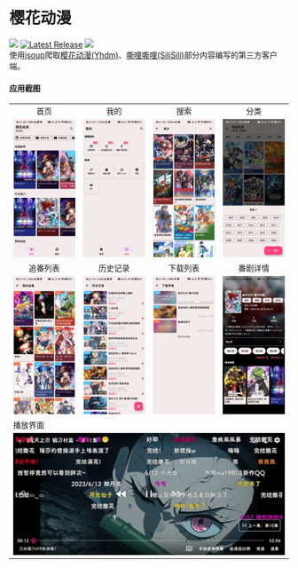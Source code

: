 # 樱花动漫  
![](https://img.shields.io/badge/Android-5.0%20or%20above-brightgreen.svg) 
[![Latest Release](https://img.shields.io/github/release/670848654/SakuraAnime.svg)](../../releases) 
![](https://img.shields.io/github/downloads/670848654/SakuraAnime/total)  
使用[jsoup](https://github.com/jhy/jsoup)爬取[樱花动漫(Yhdm)](http://www.yinghuavideo.com/)、[嘶哩嘶哩(SiliSili)](https://www.silisilifun.com/)部分内容编写的第三方客户端。  

#### 应用截图
<table>
  <tr>
    <td align=center>首页</td>
    <td align=center>我的</td>
    <td align=center>搜索</td>
    <td align=center>分类</td>
  </tr>
  <tr>
    <td><img src="https://raw.githubusercontent.com/670848654/SakuraAnime/master/Screenshots/%E9%A6%96%E9%A1%B5.jpg"></td>
    <td><img src="https://raw.githubusercontent.com/670848654/SakuraAnime/master/Screenshots/%E6%88%91%E7%9A%84.jpg"></td>
    <td><img src="https://raw.githubusercontent.com/670848654/SakuraAnime/master/Screenshots/%E6%90%9C%E7%B4%A2.jpg"></td>
     <td><img src="https://raw.githubusercontent.com/670848654/SakuraAnime/master/Screenshots/%E5%88%86%E7%B1%BB.jpg"></td>
  </tr>
  <tr>
    <td align=center>追番列表</td>
    <td align=center>历史记录</td>
    <td align=center>下载列表</td>
    <td align=center>番剧详情</td>
  </tr>
  <tr>
    <td><img src="https://raw.githubusercontent.com/670848654/SakuraAnime/master/Screenshots/%E8%BF%BD%E7%95%AA%E5%88%97%E8%A1%A8.jpg"></td>
    <td><img src="https://raw.githubusercontent.com/670848654/SakuraAnime/master/Screenshots/%E5%8E%86%E5%8F%B2%E8%AE%B0%E5%BD%95.jpg"></td>
    <td><img src="https://raw.githubusercontent.com/670848654/SakuraAnime/master/Screenshots/%E4%B8%8B%E8%BD%BD%E5%88%97%E8%A1%A8.jpg"></td>
    <td><img src="https://raw.githubusercontent.com/670848654/SakuraAnime/master/Screenshots/%E7%95%AA%E5%89%A7%E8%AF%A6%E6%83%85.jpg"></td>
  </tr>
   <tr>
    <td colspan=4>播放界面</td>
  </tr>
  <tr>
    <td colspan=4><img src="https://raw.githubusercontent.com/670848654/SakuraAnime/master/Screenshots/%E6%92%AD%E6%94%BE%E7%95%8C%E9%9D%A2.jpg" ></td>
  </tr>
 </table>

